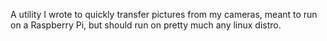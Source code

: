 A utility I wrote to quickly transfer pictures from my cameras, meant to run on a Raspberry Pi, but should run on pretty much any linux distro.
